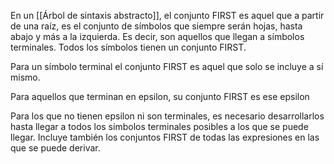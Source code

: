 En un [[Árbol de sintaxis abstracto]], el conjunto FIRST es aquel que a partir de una raíz, es el conjunto de símbolos que siempre serán hojas, hasta abajo y más a la izquierda. Es decir, son aquellos que llegan a símbolos terminales. Todos los símbolos tienen un conjunto FIRST. 

Para un símbolo terminal el conjunto FIRST es aquel que solo se incluye a sí mismo. 

Para aquellos que terminan en epsilon, su conjunto FIRST es ese epsilon

Para los que no tienen epsilon ni son terminales, es necesario desarrollarlos hasta llegar a todos los símbolos terminales posibles a los que se puede llegar. Incluye también los conjuntos FIRST de todas las expresiones en las que se puede derivar.

